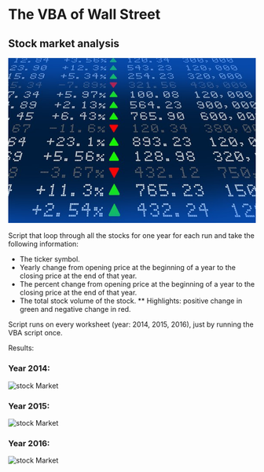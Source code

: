 # The VBA of Wall Street

## Stock market analysis

![stock Market](Images/stockmarket.jpg)

Script that loop through all the stocks for one year for each run and take the following information:

  * The ticker symbol.
  * Yearly change from opening price at the beginning of a year to the closing price at the end of that year.
  * The percent change from opening price at the beginning of a year to the closing price at the end of that year.
  * The total stock volume of the stock.
** Highlights:  positive change in green and negative change in red.


Script runs on every worksheet (year: 2014, 2015, 2016), just by running the VBA script once.

Results: 

### Year 2014:
![stock Market](Images/2014.jpg)

### Year 2015:
![stock Market](Images/2015.jpg)

### Year 2016:
![stock Market](Images/2016.jpg)

